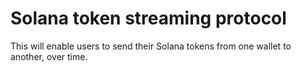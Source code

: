 # Solana token streaming protocol

This will enable users to send their Solana tokens from one wallet to another, over time.
